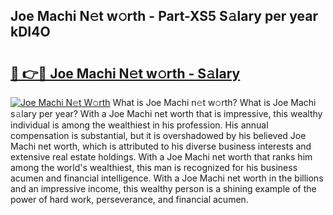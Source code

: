## Joe Machi N𝚎t w𝚘rth - Part-XS5 S𝚊lary per year kDI4O

# <h2><a href="http://gc2grr.nevu.top/?p=Joe+Machi">🔗 👉🔴 Joe Machi N𝚎t w𝚘rth - S𝚊lary</a></h2>

[![Joe Machi N𝚎t W𝚘rth](https://i.imgur.com/Oavwk0R.jpeg)](http://gc2grr.nevu.top/?p=Joe+Machi)
What is Joe Machi n𝚎t w𝚘rth? What is Joe Machi s𝚊lary per year?
With a Joe Machi net worth that is impressive, this wealthy individual is among the wealthiest in his profession. His annual compensation is substantial, but it is overshadowed by his believed Joe Machi net worth, which is attributed to his diverse business interests and extensive real estate holdings. With a Joe Machi net worth that ranks him among the world's wealthiest, this man is recognized for his business acumen and financial intelligence. With a Joe Machi net worth in the billions and an impressive income, this wealthy person is a shining example of the power of hard work, perseverance, and financial acumen.
